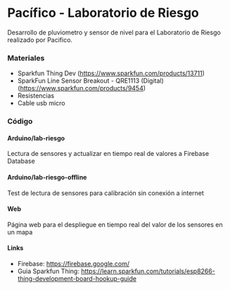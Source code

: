 # Pacífico - Laboratorio de Riesgo

Desarrollo de pluviometro y sensor de nivel para el Laboratorio de Riesgo realizado por Pacifico.

### Materiales
* Sparkfun Thing Dev (https://www.sparkfun.com/products/13711)
* SparkFun Line Sensor Breakout - QRE1113 (Digital) (https://www.sparkfun.com/products/9454)
* Resistencias 
* Cable usb micro

### Código
#### Arduino/lab-riesgo
Lectura de sensores y actualizar en tiempo real de valores a Firebase Database

#### Arduino/lab-riesgo-offline
Test de lectura de sensores para calibración sin conexión a internet

#### Web
Página web para el despliegue en tiempo real del valor de los sensores en un mapa

#### Links
* Firebase: https://firebase.google.com/
* Guia Sparkfun Thing: https://learn.sparkfun.com/tutorials/esp8266-thing-development-board-hookup-guide




